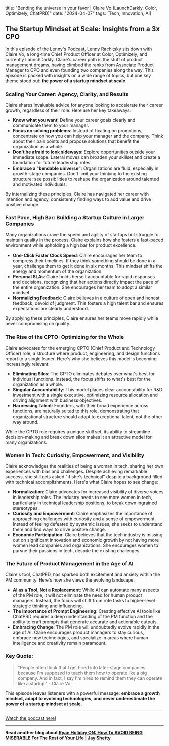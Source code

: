

title: "Bending the universe in your favor | Claire Vo (LaunchDarkly, Color, Optimizely, ChatPRD)"
date: "2024-04-07"
tags: [Tech, Innovation, AI]


## The Startup Mindset at Scale: Insights from a 3x CPO

In this episode of the Lenny's Podcast, Lenny Rachitsky sits down with Claire Vo, a long-time Chief Product Officer at Color, Optimizely, and currently LaunchDarkly. Claire's career path is the stuff of product management dreams, having climbed the ranks from Associate Product Manager to CPO and even founding two companies along the way. This episode is packed with insights on a wide range of topics, but one key theme stood out: **the power of a startup mindset at scale.**

### Scaling Your Career:  Agency, Clarity, and Results

Claire shares invaluable advice for anyone looking to accelerate their career growth, regardless of their role. Here are her key takeaways:

* **Know what you want**: Define your career goals clearly and communicate them to your manager.
* **Focus on solving problems**:  Instead of fixating on promotions, concentrate on how you can help your manager and the company. Think about their pain points and propose solutions that benefit the organization as a whole.
* **Don't be afraid to look sideways**: Explore opportunities outside your immediate scope. Lateral moves can broaden your skillset and create a foundation for future leadership roles.
* **Embrace a "bendable universe"**: Organizations are fluid, especially in growth-stage companies.  Don't limit your thinking to the existing structure; see possibilities to reshape the organization around talented and motivated individuals.

By internalizing these principles, Claire has navigated her career with intention and agency, consistently finding ways to add value and drive positive change.

### Fast Pace, High Bar: Building a Startup Culture in Larger Companies

Many organizations crave the speed and agility of startups but struggle to maintain quality in the process. Claire explains how she fosters a fast-paced environment while upholding a high bar for product excellence:

* **One-Click Faster Clock Speed**:  Claire encourages her team to compress their timelines. If they think something should be done in a year, challenge them to get it done in six months. This mindset shifts the energy and momentum of the organization. 
* **Personal SLAs**:  Claire holds herself accountable for rapid responses and decisions, recognizing that her actions directly impact the pace of the entire organization. She encourages her team to adopt a similar mindset.
* **Normalizing Feedback**:  Claire believes in a culture of open and honest feedback, devoid of judgment. This fosters a high talent bar and ensures expectations are clearly understood.

By applying these principles, Claire ensures her teams move rapidly while never compromising on quality. 

### The Rise of the CPTO: Optimizing for the Whole

Claire advocates for the emerging CPTO (Chief Product and Technology Officer) role, a structure where product, engineering, and design functions report to a single leader. Here's why she believes this model is becoming increasingly relevant:

* **Eliminating Silos**:  The CPTO eliminates debates over what's best for individual functions. Instead, the focus shifts to what's best for the organization as a whole.
* **Singular Accountability**:  This model places clear accountability for R&D investment with a single executive, optimizing resource allocation and driving alignment with business objectives.
* **Harnessing Talent**:  Founders, with their broad experience across functions, are naturally suited to this role, demonstrating that organizational structure should adapt to exceptional talent, not the other way around.

While the CPTO role requires a unique skill set, its ability to streamline decision-making and break down silos makes it an attractive model for many organizations.

### Women in Tech: Curiosity, Empowerment, and Visibility

Claire acknowledges the realities of being a woman in tech, sharing her own experiences with bias and challenges. Despite achieving remarkable success, she still gets asked "if she's technical" despite a background filled with technical accomplishments.  Here's what Claire hopes to see change:

* **Normalization**:  Claire advocates for increased visibility of diverse voices in leadership roles. The industry needs to see more women in tech, particularly in technical leadership positions, to break down ingrained stereotypes.
* **Curiosity and Empowerment**:  Claire emphasizes the importance of approaching challenges with curiosity and a sense of empowerment.  Instead of feeling defeated by systemic issues, she seeks to understand them and find ways to drive positive change.
* **Economic Participation**:  Claire believes that the tech industry is missing out on significant innovation and economic growth by not having more women lead companies and organizations. She encourages women to pursue their passions in tech, despite the existing challenges. 

### The Future of Product Management in the Age of AI

Claire's tool, ChatPRD, has sparked both excitement and anxiety within the PM community.  Here's how she views the evolving landscape:

* **AI as a Tool, Not a Replacement**:  While AI can automate many aspects of the PM role, it will not eliminate the need for human product managers. Instead, the focus will shift from rote tasks to higher-level strategic thinking and influencing.
* **The Importance of Prompt Engineering**:  Creating effective AI tools like ChatPRD requires a deep understanding of the PM function and the ability to craft prompts that generate accurate and actionable outputs.
* **Embracing Change**:  The PM role will undoubtedly evolve rapidly in the age of AI.  Claire encourages product managers to stay curious, embrace new technologies, and specialize in areas where human intelligence and creativity remain paramount.

### Key Quote:

> "People often think that I get hired into later-stage companies because I'm supposed to teach them how to operate like a big company. And in fact, I say I'm hired to remind them they can operate like a startup." - Claire Vo

This episode leaves listeners with a powerful message: **embrace a growth mindset, adapt to evolving technologies, and never underestimate the power of a startup mindset at scale.**

---

<a href="https://youtube.com/watch?v=aXGo1o_baBo" target="_blank">Watch the podcast here!</a>


---

**Read another blog about [Ryan Holiday ON: How To AVOID BEING MISERABLE For The Rest of Your Life | Jay Shetty](./20230508-ryanholiday-jayshettypodcast)**
